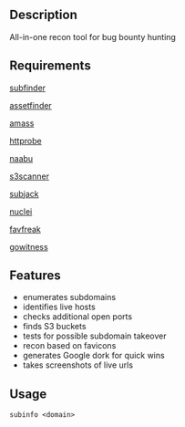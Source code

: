 <h2>Description</h2>

All-in-one recon tool for bug bounty hunting

<h2>Requirements</h2>

[subfinder](https://github.com/projectdiscovery/subfinder)

[assetfinder](https://github.com/tomnomnom/assetfinder)

[amass](https://github.com/OWASP/Amass)

[httprobe](https://github.com/tomnomnom/httprobe)

[naabu](https://github.com/projectdiscovery/naabu)

[s3scanner](https://github.com/sa7mon/S3Scanner)

[subjack](https://github.com/haccer/subjack)

[nuclei](https://github.com/projectdiscovery/nuclei)

[favfreak](https://github.com/devanshbatham/FavFreak)

[gowitness](https://github.com/sensepost/gowitness)

<h2>Features</h2>

- enumerates subdomains
- identifies live hosts
- checks additional open ports
- finds S3 buckets
- tests for possible subdomain takeover 
- recon based on favicons
- generates Google dork for quick wins
- takes screenshots of live urls

<h2>Usage</h2>

`subinfo <domain>`
